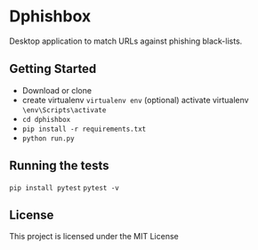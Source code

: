 # Dphishbox

Desktop application to match URLs against phishing black-lists.

## Getting Started

* Download or clone
* create virtualenv `virtualenv env` (optional)
  activate virtualenv `\env\Scripts\activate`
* `cd dphishbox`
* `pip install -r requirements.txt`
* `python run.py`

## Running the tests

`pip install pytest`
`pytest -v`

## License

This project is licensed under the MIT License



